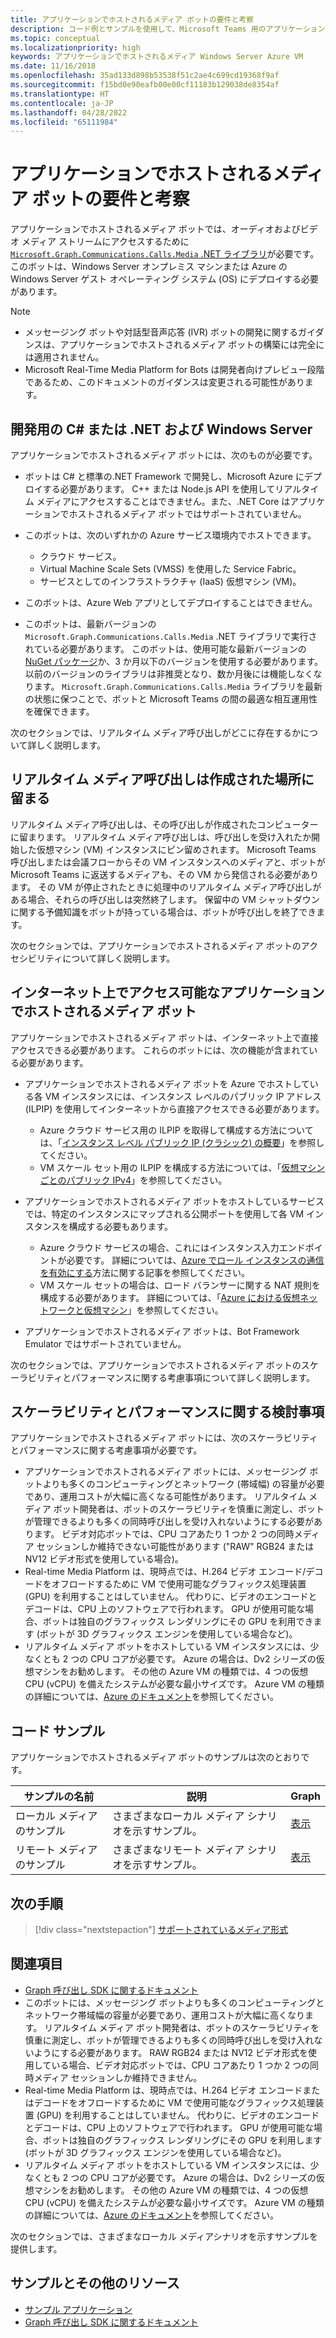 ```yaml
---
title: アプリケーションでホストされるメディア ボットの要件と考察
description: コード例とサンプルを使用して、Microsoft Teams 用のアプリケーションでホストされるメディア ボットの作成に関連する重要な要件と考慮事項、およびスケーラビリティとパフォーマンスに関する考慮事項について説明します。
ms.topic: conceptual
ms.localizationpriority: high
keywords: アプリケーションでホストされるメディア Windows Server Azure VM
ms.date: 11/16/2018
ms.openlocfilehash: 35ad133d898b53538f51c2ae4c699cd19368f9af
ms.sourcegitcommit: f15bd0e90eafb00e00cf11183b129038de8354af
ms.translationtype: HT
ms.contentlocale: ja-JP
ms.lasthandoff: 04/28/2022
ms.locfileid: "65111984"
---
```

# <a name="requirements-and-considerations-for-application-hosted-media-bots"></a>アプリケーションでホストされるメディア ボットの要件と考察

アプリケーションでホストされるメディア ボットでは、オーディオおよびビデオ メディア ストリームにアクセスするために [`Microsoft.Graph.Communications.Calls.Media` .NET ライブラリ](https://www.nuget.org/packages/Microsoft.Graph.Communications.Calls.Media/)が必要です。このボットは、Windows Server オンプレミス マシンまたは Azure の Windows Server ゲスト オペレーティング システム (OS) にデプロイする必要があります。

> [!NOTE]
>
> * メッセージング ボットや対話型音声応答 (IVR) ボットの開発に関するガイダンスは、アプリケーションでホストされるメディア ボットの構築には完全には適用されません。
> * Microsoft Real-Time Media Platform for Bots は開発者向けプレビュー段階であるため、このドキュメントのガイダンスは変更される可能性があります。

## <a name="c-or-net-and-windows-server-for-development"></a>開発用の C# または .NET および Windows Server

アプリケーションでホストされるメディア ボットには、次のものが必要です。

* ボットは C# と標準の.NET Framework で開発し、Microsoft Azure にデプロイする必要があります。 C++ または Node.js API を使用してリアルタイム メディアにアクセスすることはできません。また、.NET Core はアプリケーションでホストされるメディア ボットではサポートされていません。

* このボットは、次のいずれかの Azure サービス環境内でホストできます。
  * クラウド サービス。
  * Virtual Machine Scale Sets (VMSS) を使用した Service Fabric。
  * サービスとしてのインフラストラクチャ (IaaS) 仮想マシン (VM)。  
  
* このボットは、Azure Web アプリとしてデプロイすることはできません。

* このボットは、最新バージョンの `Microsoft.Graph.Communications.Calls.Media` .NET ライブラリで実行されている必要があります。 このボットは、使用可能な最新バージョンの [NuGet パッケージ](https://www.nuget.org/packages/Microsoft.Graph.Communications.Calls.Media/)か、3 か月以下のバージョンを使用する必要があります。 以前のバージョンのライブラリは非推奨となり、数か月後には機能しなくなります。 `Microsoft.Graph.Communications.Calls.Media` ライブラリを最新の状態に保つことで、ボットと Microsoft Teams の間の最適な相互運用性を確保できます。

次のセクションでは、リアルタイム メディア呼び出しがどこに存在するかについて詳しく説明します。

## <a name="real-time-media-calls-stay-where-they-are-created"></a>リアルタイム メディア呼び出しは作成された場所に留まる

リアルタイム メディア呼び出しは、その呼び出しが作成されたコンピューターに留まります。 リアルタイム メディア呼び出しは、呼び出しを受け入れたか開始した仮想マシン (VM) インスタンスにピン留めされます。 Microsoft Teams 呼び出しまたは会議フローからその VM インスタンスへのメディアと、ボットが Microsoft Teams に返送するメディアも、その VM から発信される必要があります。 その VM が停止されたときに処理中のリアルタイム メディア呼び出しがある場合、それらの呼び出しは突然終了します。 保留中の VM シャットダウンに関する予備知識をボットが持っている場合は、ボットが呼び出しを終了できます。

次のセクションでは、アプリケーションでホストされるメディア ボットのアクセシビリティについて詳しく説明します。

## <a name="application-hosted-media-bots-accessible-on-the-internet"></a>インターネット上でアクセス可能なアプリケーションでホストされるメディア ボット

アプリケーションでホストされるメディア ボットは、インターネット上で直接アクセスできる必要があります。 これらのボットには、次の機能が含まれている必要があります。

* アプリケーションでホストされるメディア ボットを Azure でホストしている各 VM インスタンスには、インスタンス レベルのパブリック IP アドレス (ILPIP) を使用してインターネットから直接アクセスできる必要があります。
  * Azure クラウド サービス用の ILPIP を取得して構成する方法については、「[インスタンス レベル パブリック IP (クラシック) の概要](/azure/virtual-network/virtual-networks-instance-level-public-ip)」を参照してください。
  * VM スケール セット用の ILPIP を構成する方法については、「[仮想マシンごとのパブリック IPv4](/azure/virtual-machine-scale-sets/virtual-machine-scale-sets-networking#public-ipv4-per-virtual-machine)」を参照してください。
* アプリケーションでホストされるメディア ボットをホストしているサービスでは、特定のインスタンスにマップされる公開ポートを使用して各 VM インスタンスを構成する必要もあります。
  * Azure クラウド サービスの場合、これにはインスタンス入力エンドポイントが必要です。 詳細については、[Azure でロール インスタンスの通信を有効にする](/azure/cloud-services/cloud-services-enable-communication-role-instances)方法に関する記事を参照してください。
  * VM スケール セットの場合は、ロード バランサーに関する NAT 規則を構成する必要があります。 詳細については、「[Azure における仮想ネットワークと仮想マシン](/azure/virtual-machines/windows/network-overview)」を参照してください。

* アプリケーションでホストされるメディア ボットは、Bot Framework Emulator ではサポートされていません。

次のセクションでは、アプリケーションでホストされるメディア ボットのスケーラビリティとパフォーマンスに関する考慮事項について詳しく説明します。

## <a name="scalability-and-performance-considerations"></a>スケーラビリティとパフォーマンスに関する検討事項

アプリケーションでホストされるメディア ボットには、次のスケーラビリティとパフォーマンスに関する考慮事項が必要です。

* アプリケーションでホストされるメディア ボットには、メッセージング ボットよりも多くのコンピューティングとネットワーク (帯域幅) の容量が必要であり、運用コストが大幅に高くなる可能性があります。 リアルタイム メディア ボット開発者は、ボットのスケーラビリティを慎重に測定し、ボットが管理できるよりも多くの同時呼び出しを受け入れないようにする必要があります。 ビデオ対応ボットでは、CPU コアあたり 1 つか 2 つの同時メディア セッションしか維持できない可能性があります ("RAW" RGB24 または NV12 ビデオ形式を使用している場合)。
* Real-time Media Platform は、現時点では、H.264 ビデオ エンコード/デコードをオフロードするために VM で使用可能なグラフィックス処理装置 (GPU) を利用することはしていません。 代わりに、ビデオのエンコードとデコードは、CPU 上のソフトウェアで行われます。 GPU が使用可能な場合、ボットは独自のグラフィックス レンダリングにその GPU を利用できます (ボットが 3D グラフィックス エンジンを使用している場合など)。
* リアルタイム メディア ボットをホストしている VM インスタンスには、少なくとも 2 つの CPU コアが必要です。 Azure の場合は、Dv2 シリーズの仮想マシンをお勧めします。 その他の Azure VM の種類では、4 つの仮想 CPU (vCPU) を備えたシステムが必要な最小サイズです。 Azure VM の種類の詳細については、[Azure のドキュメント](/azure/virtual-machines/windows/sizes-general)を参照してください。

## <a name="code-sample"></a>コード サンプル

アプリケーションでホストされるメディア ボットのサンプルは次のとおりです。

| **サンプルの名前** | **説明** | **Graph** |
|------------|-------------|-----------|
| ローカル メディアのサンプル | さまざまなローカル メディア シナリオを示すサンプル。 | [表示](https://github.com/microsoftgraph/microsoft-graph-comms-samples/tree/master/Samples/V1.0Samples/LocalMediaSamples) |
| リモート メディアのサンプル | さまざまなリモート メディア シナリオを示すサンプル。 | [表示](https://github.com/microsoftgraph/microsoft-graph-comms-samples/tree/master/Samples/V1.0Samples/RemoteMediaSamples) |

## <a name="next-step"></a>次の手順

> [!div class="nextstepaction"]
> [サポートされているメディア形式](~/resources/media-formats.md)

## <a name="see-also"></a>関連項目

* [Graph 呼び出し SDK に関するドキュメント](https://microsoftgraph.github.io/microsoft-graph-comms-samples/docs/)
* このボットには、メッセージング ボットよりも多くのコンピューティングとネットワーク帯域幅の容量が必要であり、運用コストが大幅に高くなります。 リアルタイム メディア ボット開発者は、ボットのスケーラビリティを慎重に測定し、ボットが管理できるよりも多くの同時呼び出しを受け入れないようにする必要があります。 RAW RGB24 または NV12 ビデオ形式を使用している場合、ビデオ対応ボットでは、CPU コアあたり 1 つか 2 つの同時メディア セッションしか維持できません。
* Real-time Media Platform は、現時点では、H.264 ビデオ エンコードまたはデコードをオフロードするために VM で使用可能なグラフィックス処理装置 (GPU) を利用することはしていません。 代わりに、ビデオのエンコードとデコードは、CPU 上のソフトウェアで行われます。 GPU が使用可能な場合、ボットは独自のグラフィックス レンダリングにその GPU を利用します (ボットが 3D グラフィックス エンジンを使用している場合など)。
* リアルタイム メディア ボットをホストしている VM インスタンスには、少なくとも 2 つの CPU コアが必要です。 Azure の場合は、Dv2 シリーズの仮想マシンをお勧めします。 その他の Azure VM の種類では、4 つの仮想 CPU (vCPU) を備えたシステムが必要な最小サイズです。 Azure VM の種類の詳細については、[Azure のドキュメント](/azure/virtual-machines/windows/sizes-general)を参照してください。

次のセクションでは、さまざまなローカル メディアシナリオを示すサンプルを提供します。

## <a name="samples-and-additional-resources"></a>サンプルとその他のリソース

* [サンプル アプリケーション](https://github.com/microsoftgraph/microsoft-graph-comms-samples/tree/master/Samples/V1.0Samples/LocalMediaSamples)
* [Graph 呼び出し SDK に関するドキュメント](https://microsoftgraph.github.io/microsoft-graph-comms-samples/docs/)
